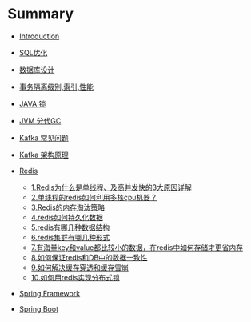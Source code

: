 # Summary

* [Introduction](README.md)

* [SQL优化](DB/sql.md)
* [数据库设计](DB/db_design.md)
* [事务隔离级别,索引,性能](DB/transaction.md)

* [JAVA 锁](JAVA/all_locks.md)
* [JVM 分代GC](JAVA/jvm.md)

* [Kafka 常见问题](Kafka/common_problems.md)
* [Kafka 架构原理](Kafka/architecture.md)

* [Redis](Redis/redis.md)
    * [1.Redis为什么是单线程、及高并发快的3大原因详解](Redis/redis.md#1redis为什么是单线程及高并发快的3大原因详解)
    * [2.单线程的redis如何利用多核cpu机器？](Redis/redis.md#2单线程的redis如何利用多核cpu机器)
    * [3.Redis的内存淘汰策略](Redis/redis.md#3redis的内存淘汰策略)
    * [4.redis如何持久化数据](Redis/redis.md#4redis如何持久化数据)
    * [5.redis有哪几种数据结构](Redis/redis.md#5redis有哪几种数据结构)
    * [6.redis集群有哪几种形式](Redis/redis.md#6redis集群有哪几种形式)
    * [7.有海量key和value都比较小的数据，在redis中如何存储才更省内存](Redis/redis.md#7有海量key和value都比较小的数据，在redis中如何存储才更省内存)
    * [8.如何保证redis和DB中的数据一致性](Redis/redis.md#8如何保证redis和db中的数据一致性)
    * [9.如何解决缓存穿透和缓存雪崩](Redis/redis.md#9如何解决缓存穿透和缓存雪崩)
    * [10.如何用redis实现分布式锁](Redis/redis.md#10如何用redis实现分布式锁)

* [Spring Framework]()
* [Spring Boot]()